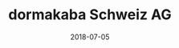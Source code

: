 ﻿---
title:          "dormakaba Schweiz AG"
date:           "2018-07-05"
draft:          false
robotsExclude:  true
---

